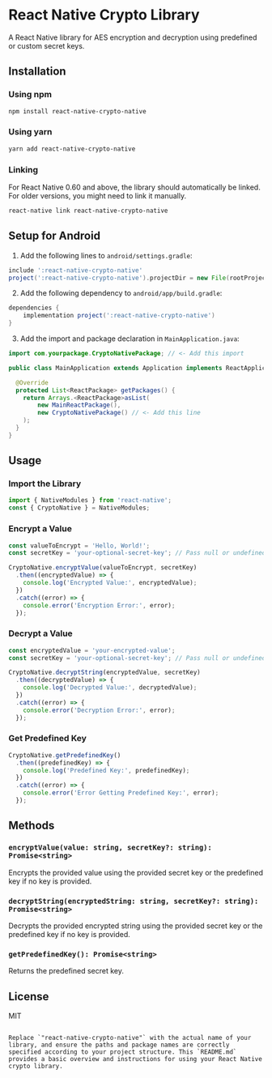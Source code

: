 # React Native Crypto Library

A React Native library for AES encryption and decryption using predefined or custom secret keys.

## Installation

### Using npm

```bash
npm install react-native-crypto-native
```

### Using yarn

```bash
yarn add react-native-crypto-native
```

### Linking

For React Native 0.60 and above, the library should automatically be linked. For older versions, you might need to link it manually.

```bash
react-native link react-native-crypto-native
```

## Setup for Android

1. Add the following lines to `android/settings.gradle`:

```gradle
include ':react-native-crypto-native'
project(':react-native-crypto-native').projectDir = new File(rootProject.projectDir, '../node_modules/react-native-crypto-native/android')
```

2. Add the following dependency to `android/app/build.gradle`:

```gradle
dependencies {
    implementation project(':react-native-crypto-native')
}
```

3. Add the import and package declaration in `MainApplication.java`:

```java
import com.yourpackage.CryptoNativePackage; // <- Add this import

public class MainApplication extends Application implements ReactApplication {

  @Override
  protected List<ReactPackage> getPackages() {
    return Arrays.<ReactPackage>asList(
        new MainReactPackage(),
        new CryptoNativePackage() // <- Add this line
    );
  }
}
```

## Usage

### Import the Library

```javascript
import { NativeModules } from 'react-native';
const { CryptoNative } = NativeModules;
```

### Encrypt a Value

```javascript
const valueToEncrypt = 'Hello, World!';
const secretKey = 'your-optional-secret-key'; // Pass null or undefined to use predefined key

CryptoNative.encryptValue(valueToEncrypt, secretKey)
  .then((encryptedValue) => {
    console.log('Encrypted Value:', encryptedValue);
  })
  .catch((error) => {
    console.error('Encryption Error:', error);
  });
```

### Decrypt a Value

```javascript
const encryptedValue = 'your-encrypted-value';
const secretKey = 'your-optional-secret-key'; // Pass null or undefined to use predefined key

CryptoNative.decryptString(encryptedValue, secretKey)
  .then((decryptedValue) => {
    console.log('Decrypted Value:', decryptedValue);
  })
  .catch((error) => {
    console.error('Decryption Error:', error);
  });
```

### Get Predefined Key

```javascript
CryptoNative.getPredefinedKey()
  .then((predefinedKey) => {
    console.log('Predefined Key:', predefinedKey);
  })
  .catch((error) => {
    console.error('Error Getting Predefined Key:', error);
  });
```

## Methods

### `encryptValue(value: string, secretKey?: string): Promise<string>`

Encrypts the provided value using the provided secret key or the predefined key if no key is provided.

### `decryptString(encryptedString: string, secretKey?: string): Promise<string>`

Decrypts the provided encrypted string using the provided secret key or the predefined key if no key is provided.

### `getPredefinedKey(): Promise<string>`

Returns the predefined secret key.

## License

MIT

```

Replace `"react-native-crypto-native"` with the actual name of your library, and ensure the paths and package names are correctly specified according to your project structure. This `README.md` provides a basic overview and instructions for using your React Native crypto library.
```
